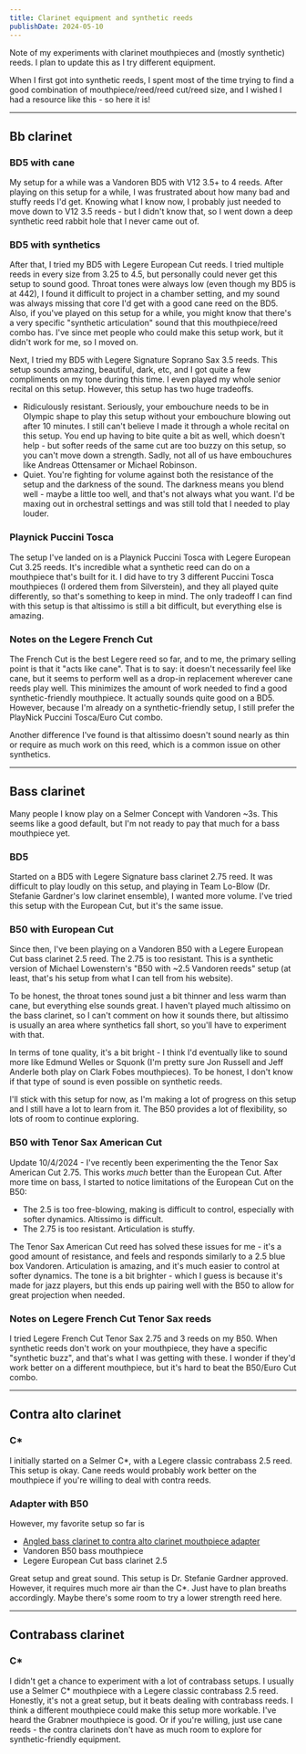 ```yaml
---
title: Clarinet equipment and synthetic reeds
publishDate: 2024-05-10
---
```


Note of my experiments with clarinet mouthpieces and (mostly synthetic) reeds. I
plan to update this as I try different equipment.

When I first got into synthetic reeds, I spent most of the time trying to find a
good combination of mouthpiece/reed/reed cut/reed size, and I wished I had a
resource like this - so here it is!

---

## Bb clarinet

### BD5 with cane

My setup for a while was a Vandoren BD5 with V12 3.5+ to 4 reeds. After playing
on this setup for a while, I was frustrated about how many bad and stuffy reeds
I'd get. Knowing what I know now, I probably just needed to move down to V12 3.5
reeds - but I didn't know that, so I went down a deep synthetic reed rabbit hole
that I never came out of.

### BD5 with synthetics

After that, I tried my BD5 with Legere European Cut reeds. I tried multiple
reeds in every size from 3.25 to 4.5, but personally could never get this setup
to sound good. Throat tones were always low (even though my BD5 is at 442), I
found it difficult to project in a chamber setting, and my sound was always
missing that core I'd get with a good cane reed on the BD5. Also, if you've
played on this setup for a while, you might know that there's a very specific
"synthetic articulation" sound that this mouthpiece/reed combo has. I've since
met people who could make this setup work, but it didn't work for me, so I moved
on.

Next, I tried my BD5 with Legere Signature Soprano Sax 3.5 reeds. This setup
sounds amazing, beautiful, dark, etc, and I got quite a few compliments on my
tone during this time. I even played my whole senior recital on this setup.
However, this setup has two huge tradeoffs.
- Ridiculously resistant. Seriously, your embouchure needs to be in Olympic
  shape to play this setup without your embouchure blowing out after 10 minutes.
  I still can't believe I made it through a whole recital on this setup. You end
  up having to bite quite a bit as well, which doesn't help - but softer reeds
  of the same cut are too buzzy on this setup, so you can't move down a
  strength. Sadly, not all of us have embouchures like Andreas Ottensamer or
  Michael Robinson.
- Quiet. You're fighting for volume against both the resistance of the setup and
  the darkness of the sound. The darkness means you blend well - maybe a little
  too well, and that's not always what you want. I'd be maxing out in orchestral
  settings and was still told that I needed to play louder.

### Playnick Puccini Tosca

The setup I've landed on is a Playnick Puccini Tosca with Legere European Cut
3.25 reeds. It's incredible what a synthetic reed can do on a mouthpiece that's
built for it. I did have to try 3 different Puccini Tosca mouthpieces (I ordered
them from Silverstein), and they all played quite differently, so that's
something to keep in mind. The only tradeoff I can find with this setup is that
altissimo is still a bit difficult, but everything else is amazing.

### Notes on the Legere French Cut

The French Cut is the best Legere reed so far, and to me, the primary selling
point is that it "acts like cane". That is to say: it doesn't necessarily feel
like cane, but it seems to perform well as a drop-in replacement wherever cane
reeds play well. This minimizes the amount of work needed to find a good
synthetic-friendly mouthpiece. It actually sounds quite good on a BD5. However,
because I'm already on a synthetic-friendly setup, I still prefer the PlayNick
Puccini Tosca/Euro Cut combo.

Another difference I've found is that altissimo doesn't sound nearly as thin or
require as much work on this reed, which is a common issue on other synthetics.

---

## Bass clarinet

Many people I know play on a Selmer Concept with Vandoren ~3s. This seems like a
good default, but I'm not ready to pay that much for a bass mouthpiece yet.

### BD5

Started on a BD5 with Legere Signature bass clarinet 2.75 reed. It was difficult
to play loudly on this setup, and playing in Team Lo-Blow (Dr. Stefanie
Gardner's low clarinet ensemble), I wanted more volume. I've tried this setup
with the European Cut, but it's the same issue.

### B50 with European Cut

Since then, I've been playing on a Vandoren B50 with a Legere European Cut bass
clarinet 2.5 reed. The 2.75 is too resistant. This is a synthetic version of
Michael Lowenstern's "B50 with ~2.5 Vandoren reeds" setup (at least, that's his
setup from what I can tell from his website).

To be honest, the throat tones sound just a bit thinner and less warm than cane,
but everything else sounds great. I haven't played much altissimo on the bass
clarinet, so I can't comment on how it sounds there, but altissimo is usually an
area where synthetics fall short, so you'll have to experiment with that.

In terms of tone quality, it's a bit bright - I think I'd eventually like to
sound more like Edmund Welles or Squonk (I'm pretty sure Jon Russell and Jeff
Anderle both play on Clark Fobes mouthpieces). To be honest, I don't know if
that type of sound is even possible on synthetic reeds.

I'll stick with this setup for now, as I'm making a lot of progress on this
setup and I still have a lot to learn from it. The B50 provides a lot of
flexibility, so lots of room to continue exploring.

### B50 with Tenor Sax American Cut

Update 10/4/2024 - I've recently been experimenting the the Tenor Sax American
Cut 2.75. This works *much* better than the European Cut. After more time on
bass, I started to notice limitations of the European Cut on the B50:

- The 2.5 is too free-blowing, making is difficult to control, especially with
  softer dynamics. Altissimo is difficult.
- The 2.75 is too resistant. Articulation is stuffy.

The Tenor Sax American Cut reed has solved these issues for me - it's a good
amount of resistance, and feels and responds similarly to a 2.5 blue box
Vandoren. Articulation is amazing, and it's much easier to control at softer
dynamics. The tone is a bit brighter - which I guess is because it's made for
jazz players, but this ends up pairing well with the B50 to allow for great
projection when needed.

### Notes on Legere French Cut Tenor Sax reeds

I tried Legere French Cut Tenor Sax 2.75 and 3 reeds on my B50. When synthetic
reeds don't work on your mouthpiece, they have a specific "synthetic buzz", and
that's what I was getting with these. I wonder if they'd work better on a
different mouthpiece, but it's hard to beat the B50/Euro Cut combo.

---

## Contra alto clarinet

### C*

I initially started on a Selmer C*, with a Legere classic contrabass 2.5 reed.
This setup is okay. Cane reeds would probably work better on the mouthpiece if
you're willing to deal with contra reeds.

### Adapter with B50

However, my favorite setup so far is
- [Angled bass clarinet to contra alto clarinet mouthpiece
  adapter](https://jdwoodwind.com/shop/p/contra-adapter)
- Vandoren B50 bass mouthpiece
- Legere European Cut bass clarinet 2.5

Great setup and great sound. This setup is Dr. Stefanie Gardner approved.
However, it requires much more air than the C*. Just have to plan breaths
accordingly. Maybe there's some room to try a lower strength reed here.

---

## Contrabass clarinet

### C*

I didn't get a chance to experiment with a lot of contrabass setups. I usually
use a Selmer C* mouthpiece with a Legere classic contrabass 2.5 reed. Honestly,
it's not a great setup, but it beats dealing with contrabass reeds. I think a
different mouthpiece could make this setup more workable. I've heard the Grabner
mouthpiece is good. Or if you're willing, just use cane reeds - the contra
clarinets don't have as much room to explore for synthetic-friendly equipment.
